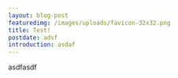 ```yaml
---
layout: blog-post
featuredimg: /images/uploads/favicon-32x32.png
title: Test!
postdate: adsf
introduction: asdaf
---
```

asdfasdf

